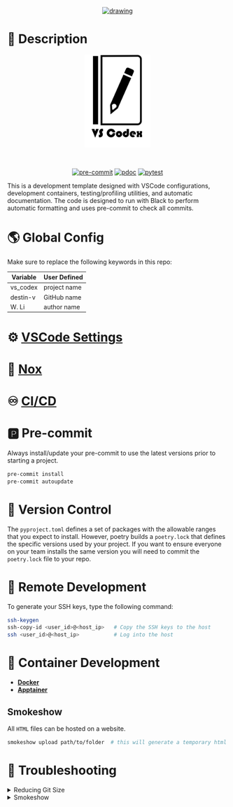 <p align="center">
  <a href="https://github.com/destin-v">
    <img src="https://camo.githubusercontent.com/8a5a84adae2071b1d131af237bc0a15253b91bb86b2761bbd62ed3c3ac7aabea/68747470733a2f2f64726976652e676f6f676c652e636f6d2f75633f6578706f72743d766965772669643d31794674652d5241534363463161686b5967314a79626176692d67576a65386b70" alt="drawing" width="500"/>
  </a>
</p>

# 📒 Description
<p align="center">
  <img src="docs/pics/program_logo.png" alt="drawing" width="150"/>
</p>

<p align="center">
  <a href="https://devguide.python.org/versions/">                <img alt="" src="https://img.shields.io/badge/python-^3.10-blue?logo=python&logoColor=white"></a>
  <a href="https://docs.github.com/en/actions/quickstart">        <img alt="" src="https://img.shields.io/badge/CI-github-blue?logo=github&logoColor=white"></a>
  <a href="https://sphinx-book-theme.readthedocs.io/en/stable/">  <img alt="" src="https://img.shields.io/badge/Sphinx-^1.1.2-blue?logo=sphinx&logoColor=white"></a>
  <a href="https://black.readthedocs.io/en/stable/index.html">    <img alt="" src="https://img.shields.io/badge/code%20style-black-blue?logo=stylelint&logoColor=white"></a>
</p>

<p align="center">
  <a href="https://github.com/destin-v/vs_codex/actions/workflows/pre-commit.yml">  <img alt="pre-commit" src="https://github.com/destin-v/vs_codex/actions/workflows/pre-commit.yml/badge.svg"></a>
  <a href="https://github.com/destin-v/vs_codex/actions/workflows/sphinx.yml">      <img alt="pdoc" src="https://github.com/destin-v/vs_codex/actions/workflows/sphinx.yml/badge.svg"></a>
  <a href="https://github.com/destin-v/vs_codex/actions/workflows/pytest.yml">      <img alt="pytest" src="https://github.com/destin-v/vs_codex/actions/workflows/pytest.yml/badge.svg"></a>
</p>

This is a development template designed with VSCode configurations, development containers, testing/profiling utilities, and automatic documentation.  The code is designed to run with Black to perform automatic formatting and uses pre-commit to check all commits.

# 🌎 Global Config

Make sure to replace the following keywords in this repo:

<center>

| Variable | User Defined |
| -------- | ------------ |
| vs_codex | project name |
| destin-v | GitHub name  |
| W. Li    | author name  |

</center>

# ⚙️ [VSCode Settings](.vscode/README.md)

# 🧪 [Nox](.nox/README.md)

# ♾️ [CI/CD](.github/workflows/README.md)
# 🅿 Pre-commit
Always install/update your pre-commit to use the latest versions prior to starting a project.

```bash
pre-commit install
pre-commit autoupdate
```

# 🎯 Version Control
The `pyproject.toml` defines a set of packages with the allowable ranges that you expect to install.  However, poetry builds a `poetry.lock` that defines the specific versions used by your project.  If you want to ensure everyone on your team installs the same version you will need to commit the `poetry.lock` file to your repo.



# 🐚 Remote Development
To generate your SSH keys, type the following command:

```bash
ssh-keygen
ssh-copy-id <user_id>@<host_ip>   # Copy the SSH keys to the host
ssh <user_id>@<host_ip>           # Log into the host
```

# 🐳 Container Development
* [**Docker**](containers/docker/README.md)
* [**Apptainer**](containers/apptainer/README.md)

## Smokeshow
All `HTML` files can be hosted on a website.

```bash
smokeshow upload path/to/folder  # this will generate a temporary html link
```

# 🔧 Troubleshooting

<details>
<summary>Reducing Git Size</summary>

To remove large files from a Git repo use [**BFG**](https://rtyley.github.io/bfg-repo-cleaner/).

```bash
# Remove the unwanted data from Git
brew install bfg                                        # installs everything you need
git clone --mirror git://example.com/some-big-repo.git  # clone a fresh copy of repo using --mirror
bfg --strip-blobs-bigger-than 1M some-big-repo.git      # remove files larger than a set size

# Now remove the untracked data
cd some-big-repo.git
git reflog expire --expire=now --all && git gc --prune=now --aggressive
git push
```
</details>

<details>
<summary>Smokeshow</summary>
If you are unable to utilize smokeshow make sure you are not behind a proxy.
</details>
